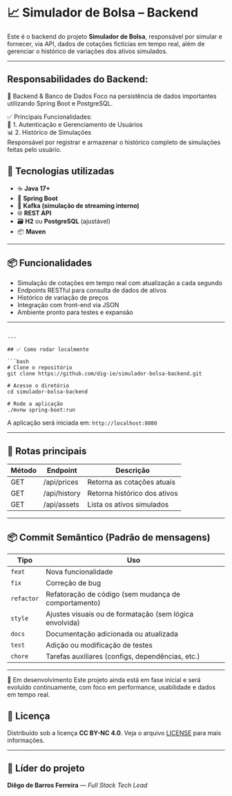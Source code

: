 # 📈 Simulador de Bolsa – Backend

Este é o backend do projeto **Simulador de Bolsa**, responsável por simular e fornecer, via API, dados de cotações fictícias em tempo real, além de gerenciar o histórico de variações dos ativos simulados.

---

## Responsabilidades do Backend:
📁 Backend & Banco de Dados
Foco na persistência de dados importantes utilizando Spring Boot e PostgreSQL.</br>

✅ Principais Funcionalidades:</br>
🔐 1. Autenticação e Gerenciamento de Usuários</br>
📊 2. Histórico de Simulações</br>
Responsável por registrar e armazenar o histórico completo de simulações feitas pelo usuário.</br>

## 🚀 Tecnologias utilizadas

- ☕ **Java 17+**
- 🧩 **Spring Boot**
- 🔁 **Kafka (simulação de streaming interno)**
- 🌐 **REST API**
- 🗃️ **H2** ou **PostgreSQL** (ajustável)
- 📦 **Maven**

---

## 📦 Funcionalidades

- Simulação de cotações em tempo real com atualização a cada segundo
- Endpoints RESTful para consulta de dados de ativos
- Histórico de variação de preços
- Integração com front-end via JSON
- Ambiente pronto para testes e expansão

---

```

---

## ✅ Como rodar localmente

```bash
# Clone o repositório
git clone https://github.com/dig-ie/simulador-bolsa-backend.git

# Acesse o diretório
cd simulador-bolsa-backend

# Rode a aplicação
./mvnw spring-boot:run
```

A aplicação será iniciada em: `http://localhost:8080`

---

## 🔄 Rotas principais

| Método | Endpoint            | Descrição                          |
|--------|---------------------|------------------------------------|
| GET    | /api/prices         | Retorna as cotações atuais         |
| GET    | /api/history        | Retorna histórico dos ativos       |
| GET    | /api/assets         | Lista os ativos simulados          |

---

## 📦 Commit Semântico (Padrão de mensagens)

| Tipo       | Uso                                                       |
|------------|-----------------------------------------------------------|
| `feat`     | Nova funcionalidade                                       |
| `fix`      | Correção de bug                                           |
| `refactor` | Refatoração de código (sem mudança de comportamento)      |
| `style`    | Ajustes visuais ou de formatação (sem lógica envolvida)   |
| `docs`     | Documentação adicionada ou atualizada                     |
| `test`     | Adição ou modificação de testes                           |
| `chore`    | Tarefas auxiliares (configs, dependências, etc.)          |

---

🚧 Em desenvolvimento
Este projeto ainda está em fase inicial e será evoluído continuamente, com foco em performance, usabilidade e dados em tempo real.

## 🪪 Licença

Distribuído sob a licença **CC BY-NC 4.0**. Veja o arquivo [LICENSE](./LICENSE) para mais informações.

---

## 👤 Líder do projeto

**Diêgo de Barros Ferreira** — *Full Stack Tech Lead*

